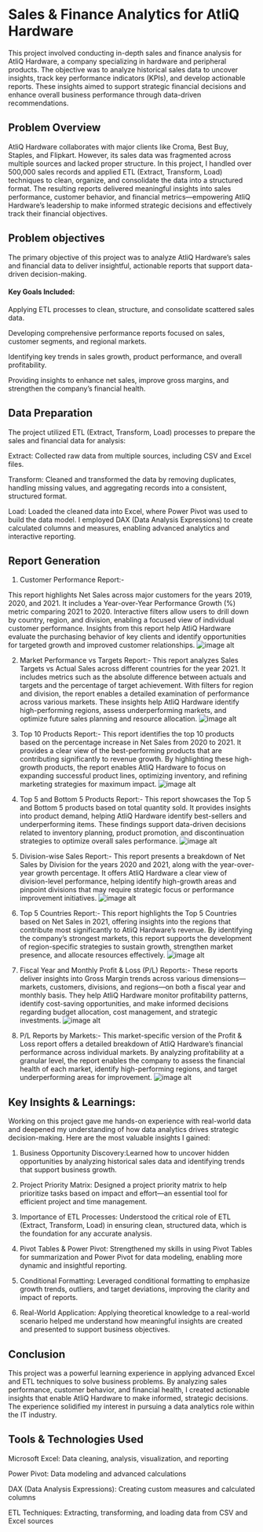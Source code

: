 
# Sales & Finance Analytics for AtliQ Hardware

This project involved conducting in-depth sales and finance analysis for AtliQ Hardware, a company specializing in hardware and peripheral products. The objective was to analyze historical sales data to uncover insights, track key performance indicators (KPIs), and develop actionable reports. These insights aimed to support strategic financial decisions and enhance overall business performance through data-driven recommendations.


## Problem Overview
AtliQ Hardware collaborates with major clients like Croma, Best Buy, Staples, and Flipkart. However, its sales data was fragmented across multiple sources and lacked proper structure. In this project, I handled over 500,000 sales records and applied ETL (Extract, Transform, Load) techniques to clean, organize, and consolidate the data into a structured format. The resulting reports delivered meaningful insights into sales performance, customer behavior, and financial metrics—empowering AtliQ Hardware’s leadership to make informed strategic decisions and effectively track their financial objectives.
## Problem objectives
The primary objective of this project was to analyze AtliQ Hardware’s sales and financial data to deliver insightful, actionable reports that support data-driven decision-making.

#### Key Goals Included:

Applying ETL processes to clean, structure, and consolidate scattered sales data.

Developing comprehensive performance reports focused on sales, customer segments, and regional markets.

Identifying key trends in sales growth, product performance, and overall profitability.

Providing insights to enhance net sales, improve gross margins, and strengthen the company’s financial health.
## Data Preparation
The project utilized ETL (Extract, Transform, Load) processes to prepare the sales and financial data for analysis:

Extract: Collected raw data from multiple sources, including CSV and Excel files.

Transform: Cleaned and transformed the data by removing duplicates, handling missing values, and aggregating records into a consistent, structured format.

Load: Loaded the cleaned data into Excel, where Power Pivot was used to build the data model. I employed DAX (Data Analysis Expressions) to create calculated columns and measures, enabling advanced analytics and interactive reporting.
## Report Generation
1) Customer Performance Report:-

This report highlights Net Sales across major customers for the years 2019, 2020, and 2021. It includes a Year-over-Year Performance Growth (%) metric comparing 2021 to 2020.
Interactive filters allow users to drill down by country, region, and division, enabling a focused view of individual customer performance.
Insights from this report help AtliQ Hardware evaluate the purchasing behavior of key clients and identify opportunities for targeted growth and improved customer relationships.
![image alt](https://github.com/bicky319/Sales-Analytics-Excel/blob/0ba6e214d9549139e7d91040a6932d44ba70e491/Customer%20Performance%20Report.jpeg)

2) Market Performance vs Targets Report:-
This report analyzes Sales Targets vs Actual Sales across different countries for the year 2021. It includes metrics such as the absolute difference between actuals and targets and the percentage of target achievement.
With filters for region and division, the report enables a detailed examination of performance across various markets.
These insights help AtliQ Hardware identify high-performing regions, assess underperforming markets, and optimize future sales planning and resource allocation.
![image alt](https://github.com/bicky319/Sales-Analytics-Excel/blob/0ba6e214d9549139e7d91040a6932d44ba70e491/Market_performance%20vs%20Target%20Reprt.jpeg)

3) Top 10 Products Report:-
This report identifies the top 10 products based on the percentage increase in Net Sales from 2020 to 2021. It provides a clear view of the best-performing products that are contributing significantly to revenue growth.
By highlighting these high-growth products, the report enables AtliQ Hardware to focus on expanding successful product lines, optimizing inventory, and refining marketing strategies for maximum impact.
![image alt](https://github.com/bicky319/Sales-Analytics-Excel/blob/0ba6e214d9549139e7d91040a6932d44ba70e491/Top%2010%20Products%20Report.jpeg)

4) Top 5 and Bottom 5 Products Report:-
This report showcases the Top 5 and Bottom 5 products based on total quantity sold. It provides insights into product demand, helping AtliQ Hardware identify best-sellers and underperforming items.
These findings support data-driven decisions related to inventory planning, product promotion, and discontinuation strategies to optimize overall sales performance.
![image alt](https://github.com/bicky319/Sales-Analytics-Excel/blob/0ba6e214d9549139e7d91040a6932d44ba70e491/Top%205%20and%20Bottom%205%20Products%20Report.jpeg)

5) Division-wise Sales Report:-
This report presents a breakdown of Net Sales by Division for the years 2020 and 2021, along with the year-over-year growth percentage.
It offers AtliQ Hardware a clear view of division-level performance, helping identify high-growth areas and pinpoint divisions that may require strategic focus or performance improvement initiatives.
![image alt](https://github.com/bicky319/Sales-Analytics-Excel/blob/0ba6e214d9549139e7d91040a6932d44ba70e491/Division-wise%20Sales%20Report.jpeg)

6) Top 5 Countries Report:-
This report highlights the Top 5 Countries based on Net Sales in 2021, offering insights into the regions that contribute most significantly to AtliQ Hardware’s revenue.
By identifying the company’s strongest markets, this report supports the development of region-specific strategies to sustain growth, strengthen market presence, and allocate resources effectively.
![image alt](https://github.com/bicky319/Sales-Analytics-Excel/blob/0ba6e214d9549139e7d91040a6932d44ba70e491/Top%205%20country.jpeg)

7) Fiscal Year and Monthly Profit & Loss (P/L) Reports:-
These reports deliver insights into Gross Margin trends across various dimensions—markets, customers, divisions, and regions—on both a fiscal year and monthly basis.
They help AtliQ Hardware monitor profitability patterns, identify cost-saving opportunities, and make informed decisions regarding budget allocation, cost management, and strategic investments.
![image alt](https://github.com/bicky319/Sales-Analytics-Excel/blob/0ba6e214d9549139e7d91040a6932d44ba70e491/Fiscal%20Year%20and%20Monthly%20PL%20Reports.jpeg)

8) P/L Reports by Markets:-
This market-specific version of the Profit & Loss report offers a detailed breakdown of AtliQ Hardware’s financial performance across individual markets.
By analyzing profitability at a granular level, the report enables the company to assess the financial health of each market, identify high-performing regions, and target underperforming areas for improvement.
![image alt](https://github.com/bicky319/Sales-Analytics-Excel/blob/0ba6e214d9549139e7d91040a6932d44ba70e491/PL%20Reports%20by%20Markets.jpeg)
## Key Insights & Learnings:
Working on this project gave me hands-on experience with real-world data and deepened my understanding of how data analytics drives strategic decision-making. Here are the most valuable insights I gained:

1. Business Opportunity Discovery:Learned how to uncover hidden opportunities by analyzing historical sales data and identifying trends that support business growth.

2. Project Priority Matrix:
Designed a project priority matrix to help prioritize tasks based on impact and effort—an essential tool for efficient project and time management.

3. Importance of ETL Processes:
Understood the critical role of ETL (Extract, Transform, Load) in ensuring clean, structured data, which is the foundation for any accurate analysis.

4. Pivot Tables & Power Pivot:
Strengthened my skills in using Pivot Tables for summarization and Power Pivot for data modeling, enabling more dynamic and insightful reporting.

5. Conditional Formatting:
Leveraged conditional formatting to emphasize growth trends, outliers, and target deviations, improving the clarity and impact of reports.

6. Real-World Application:
Applying theoretical knowledge to a real-world scenario helped me understand how meaningful insights are created and presented to support business objectives.

## Conclusion
This project was a powerful learning experience in applying advanced Excel and ETL techniques to solve business problems. By analyzing sales performance, customer behavior, and financial health, I created actionable insights that enable AtliQ Hardware to make informed, strategic decisions. The experience solidified my interest in pursuing a data analytics role within the IT industry.
## Tools & Technologies Used
Microsoft Excel: Data cleaning, analysis, visualization, and reporting

Power Pivot: Data modeling and advanced calculations

DAX (Data Analysis Expressions): Creating custom measures and calculated columns

ETL Techniques: Extracting, transforming, and loading data from CSV and Excel sources





